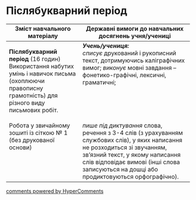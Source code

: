 <div id="hypercomments_widget" class="js-hypercomments-widget invisible"></div>

# Післябукварний період

<table>
  <tr>
    <td width="40%" align="center"><b>Зміст навчального матеріалу</b></td>
    <td width="60%" align="center"><b>Державні вимоги до навчальних досягнень учня/учениці</b></td>
  </tr>
<tbody>
  <tr>
    <td width="40%" style="vertical-align:top !important;">
    <p><b>Післябукварний період</b> (16 годин)<br>
Використання набутих умінь і навичок письма (охоплюючи правописну грамотність) для різного виду письмових робіт.</td>
    <td width="60%" style="vertical-align:top !important;">
<i><b>Учень/учениця:</b></i><br>
<i>списує</i> друкований і рукописний текст, дотримуючись каліграфічних вимог; <i>виконує</i> мовні завдання –фонетико-графічні, лексичні, граматичні;</td>
  </tr>
  <tr>
    <td width="40%" style="vertical-align:top !important;">
 Робота у звичайному зошиті із сіткою № 1 (без друкованої основи)</td>
    <td width="60%" style="vertical-align:top !important;">
<i>пише під диктування</i> слова, речення з 3-4 слів (з урахуванням службових слів), у яких написання не розходиться зі звучанням, зв’язний текст, у якому написання слів відповідає вимові (інші слова записуються на дошці або продиктовуються орфографічно).</td>
  </tr>
</tbody>
</table>

<div class="js-hypercomments-container">
<a href="http://hypercomments.com" class="hc-link" title="comments widget">comments powered by HyperComments</a>
</div>